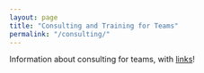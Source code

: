 ```yaml
---
layout: page
title: "Consulting and Training for Teams"
permalink: "/consulting/"
---
```


Information about consulting for teams, with [links](http://google.com)!
